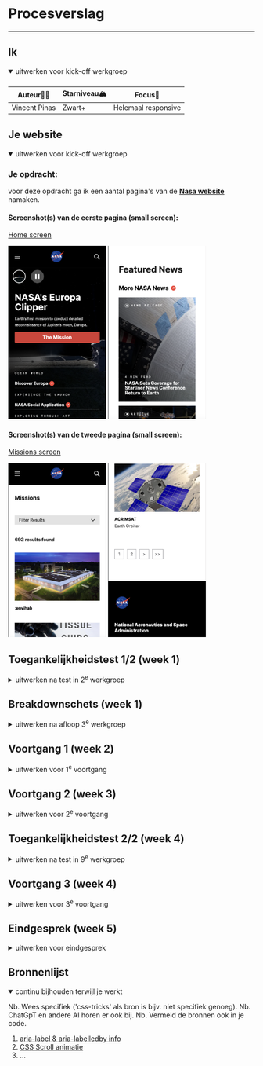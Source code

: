 # Procesverslag
---

## Ik
<details open>
  <summary>uitwerken voor kick-off werkgroep</summary>

  ###

  |Auteur✍🏽|Starniveau🏔️|Focus🤔|
  |---|---|---|
  |Vincent Pinas|Zwart+|Helemaal responsive|
 
</details>





## Je website

<details open>
  <summary>uitwerken voor kick-off werkgroep</summary>

  ### Je opdracht:
  voor deze opdracht ga ik een aantal pagina's van de [**Nasa website**](https://www.nasa.gov/) namaken.
  

  #### Screenshot(s) van de eerste pagina (small screen): 
  [Home screen](https://www.nasa.gov/)

  <img src="readme-images/Screenshot1.png" width="200px" alt="omschrijving van de pagina">
  <img src="readme-images/Screenshot2.png" width="200px" alt="omschrijving van de pagina">

  #### Screenshot(s) van de tweede pagina (small screen):
  [Missions screen](https://www.nasa.gov/missions/)

  <img src="readme-images/Screenshot3.png" width="200px" alt="omschrijving van de pagina">
  <img src="readme-images/Screenshot4.png" width="200px" alt="omschrijving van de pagina">
 
</details>



## Toegankelijkheidstest 1/2 (week 1)

<details>
  <summary>uitwerken na test in 2<sup>e</sup> werkgroep</summary>

  ### Bevindingen
  Lijst met je bevindingen die in de test naar voren kwamen:

  - Heel veel errors in HTML validator
  - Niet elke knop is groot genoeg voor op mobiel
  - Er worden heading levels geskipped en er is helemaal geen h1
  - Er is een auto-play video, maar zonder flitsende beelden of geluid en met de optie om hem te pauzeren.
  - links die naar andere sites leiden lijken op normale links
  - Geen hoge contrast modus, in iedergeval niet gemerkt
  - Geen light of dark mode alleen normale kleuren
  - Geen prefers reduced motion query, maar ook vrijwel geen animaties gevonden.
  - Icoontjes over sommige afbeeldingen zijn niet heel goed te zien
  
</details>



## Breakdownschets (week 1)

<details>
  <summary>uitwerken na afloop 3<sup>e</sup> werkgroep</summary>

  ### de hele pagina: 
  <img src="readme-images/Breakdown1.png" width="375px" alt="breakdown van de hele pagina">

  ### dynamisch deel: 
  <img src="readme-images/Breakdown2.png" width="375px" alt="breakdown van een dynamisch deel">

</details>





## Voortgang 1 (week 2)

<details>
  <summary>uitwerken voor 1<sup>e</sup> voortgang</summary>

  ### Stand van zaken
  hier dit ging goed & dit was lastig (neem ook screenshots op van delen van je website en code)


  ### Agenda voor meeting
  samen met je groepje opstellen

  | Vincent        | student 2          | student 3    | student 4        |
  | ---            | ---                | ---          | ---              |
  |   | en dit             | en ik dit    | en dan ik dat    |
  | en dat ook nog | dit als er tijd is | nog een punt | dit wil ik zeker |
  | ...            | ...                | ...          | ...              |


  ### Verslag van meeting
  hier na afloop snel de uitkomsten van de meeting vastleggen

  - Skip to content knop toevoegen voor screenreaders
  - Je kan verder ingaan op accessibility met bijv. aria-labels als er extra tijd voor over is
  - Er is niet echt een minimaal of maximaal voor functionaliteiten toevoegen, gewoon zoveel als je kan.
  - 

</details>





## Voortgang 2 (week 3)

<details>
  <summary>uitwerken voor 2<sup>e</sup> voortgang</summary>

  ### Stand van zaken
  hier dit ging goed & dit was lastig (neem ook screenshots op van delen van je website en code)


  ### Agenda voor meeting
  samen met je groepje opstellen

  | student 1      | student 2          | student 3    | student 4        |
  | ---            | ---                | ---          | ---              |
  | dit bespreken  | en dit             | en ik dit    | en dan ik dat    |
  | en dat ook nog | dit als er tijd is | nog een punt | dit wil ik zeker |
  | ...            | ...                | ...          | ...              |


  ### Verslag van meeting
  hier na afloop snel de uitkomsten van de meeting vastleggen

  - punt 1
  - punt 2
  - nog een punt
- ...

</details>





## Toegankelijkheidstest 2/2 (week 4)

<details>
  <summary>uitwerken na test in 9<sup>e</sup> werkgroep</summary>

  ### Bevindingen
  Lijst met je bevindingen die in de test naar voren kwamen (geef ook aan wat er verbeterd is):

</details>





## Voortgang 3 (week 4)

<details>
  <summary>uitwerken voor 3<sup>e</sup> voortgang</summary>

  ### Stand van zaken
  hier dit ging goed & dit was lastig (neem ook screenshots op van delen van je website en code)


  ### Agenda voor meeting
  samen met je groepje opstellen

  | student 1      | student 2          | student 3    | student 4        |
  | ---            | ---                | ---          | ---              |
  | dit bespreken  | en dit             | en ik dit    | en dan ik dat    |
  | en dat ook nog | dit als er tijd is | nog een punt | dit wil ik zeker |
  | ...            | ...                | ...          | ...              |


  ### Verslag van meeting
  hier na afloop snel de uitkomsten van de meeting vastleggen

  - punt 1
  - punt 2
  - nog een punt
  - ...

</details>





## Eindgesprek (week 5)

<details>
  <summary>uitwerken voor eindgesprek</summary>

  ### Je uitkomst - karakteristiek screenshots:
  <img src="readme-images/dummy-plaatje.jpg" width="375px" alt="uitomst opdracht 1">


  ### Dit ging goed/Heb ik geleerd: 
  Korte omschrijving met plaatjes

  <img src="readme-images/dummy-plaatje.jpg" width="375px" alt="top">


  ### Dit was lastig/Is niet gelukt:
  Korte omschrijving met plaatjes

  <img src="readme-images/dummy-plaatje.jpg" width="375px" alt="bummer">
</details>





## Bronnenlijst

<details open>
  <summary>continu bijhouden terwijl je werkt</summary>

  Nb. Wees specifiek ('css-tricks' als bron is bijv. niet specifiek genoeg). 
  Nb. ChatGpT en andere AI horen er ook bij.
  Nb. Vermeld de bronnen ook in je code.

  1. [aria-label & aria-labelledby info](https://stackoverflow.com/questions/26032089/in-html-how-can-i-have-text-that-is-only-accessible-for-screen-readers-i-e-fo)
  2. [CSS Scroll animatie](https://scroll-driven-animations.style/demos/reverse-scroll/css/)
  3. ...

</details>